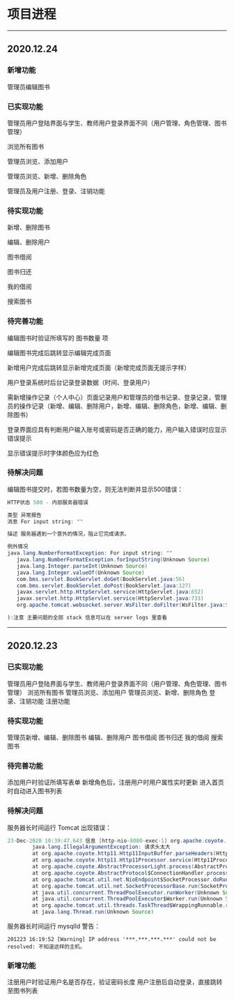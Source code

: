 # 项目进程







---

## 2020.12.24

### 新增功能

管理员编辑图书



### 已实现功能

管理员用户登陆界面与学生、教师用户登录界面不同（用户管理、角色管理、图书管理）

浏览所有图书

管理员浏览、添加用户

管理员浏览、新增、删除角色

管理员及用户注册、登录、注销功能



### 待实现功能

新增、删除图书

编辑、删除用户

图书借阅

图书归还

我的借阅

搜索图书



### 待完善功能

编辑图书时验证所填写的 图书数量 项

编辑图书完成后跳转显示编辑完成页面

新增用户完成后跳转显示新增完成页面（新增完成页面无提示字样）

用户登录系统时后台记录登录数据（时间、登录用户）

需新增操作记录（个人中心）页面记录用户和管理员的借书记录、登录记录，管理员的操作记录（新增、编辑、删除用户，新增、编辑、删除角色，新增、编辑、删除图书）

登录界面应具有判断用户输入账号或密码是否正确的能力，用户输入错误时应显示错误提示

显示错误提示时字体颜色应为红色



### 待解决问题

编辑图书提交时，若图书数量为空，则无法判断并显示500错误：

```java
HTTP状态 500 - 内部服务器错误

类型 异常报告
消息 For input string: ""

描述 服务器遇到一个意外的情况，阻止它完成请求。

例外情况
java.lang.NumberFormatException: For input string: ""
   java.lang.NumberFormatException.forInputString(Unknown Source)
   java.lang.Integer.parseInt(Unknown Source)
   java.lang.Integer.valueOf(Unknown Source)
   com.bms.servlet.BookServlet.doGet(BookServlet.java:56)
   com.bms.servlet.BookServlet.doPost(BookServlet.java:127)
   javax.servlet.http.HttpServlet.service(HttpServlet.java:652)
   javax.servlet.http.HttpServlet.service(HttpServlet.java:733)
   org.apache.tomcat.websocket.server.WsFilter.doFilter(WsFilter.java:53)

):注意 主要问题的全部 stack 信息可以在 server logs 里查看
```



---

## 2020.12.23

### 已实现功能

管理员用户登陆界面与学生、教师用户登录界面不同（用户管理、角色管理、图书管理）
浏览所有图书
管理员浏览、添加用户
管理员浏览、新增、删除角色
登录、注销功能
注册功能

### 待实现功能

管理员新增、编辑、删除图书
编辑、删除用户
图书借阅
图书归还
我的借阅
搜索图书

### 待完善功能

添加用户时验证所填写表单
新增角色后，注册用户时用户属性实时更新
进入首页时自动进入图书列表

### 待解决问题

服务器长时间运行 Tomcat 出现错误：

```java
23-Dec-2020 10:39:47.643 信息 [http-nio-8080-exec-1] org.apache.coyote.http11.Http11Processor.service 解析 HTTP 请求 header 错误注意：HTTP请求解析错误的进一步发生将记录在DEBUG级别。
        java.lang.IllegalArgumentException: 请求头太大
        at org.apache.coyote.http11.Http11InputBuffer.parseHeaders(Http11InputBuffer.java:604)
        at org.apache.coyote.http11.Http11Processor.service(Http11Processor.java:283)
        at org.apache.coyote.AbstractProcessorLight.process(AbstractProcessorLight.java:65)
        at org.apache.coyote.AbstractProtocol$ConnectionHandler.process(AbstractProtocol.java:868)
        at org.apache.tomcat.util.net.NioEndpoint$SocketProcessor.doRun(NioEndpoint.java:1589)
        at org.apache.tomcat.util.net.SocketProcessorBase.run(SocketProcessorBase.java:49)
        at java.util.concurrent.ThreadPoolExecutor.runWorker(Unknown Source)
        at java.util.concurrent.ThreadPoolExecutor$Worker.run(Unknown Source)
        at org.apache.tomcat.util.threads.TaskThread$WrappingRunnable.run(TaskThread.java:61)
        at java.lang.Thread.run(Unknown Source)
```

服务器长时间运行 mysqlId 警告：

```
201223 16:19:52 [Warning] IP address '***.***.***.***' could not be resolved: 不知道这样的主机。
```

### 新增功能

注册用户时验证用户名是否存在，验证密码长度
用户注册后自动登录，直接跳转至图书列表

